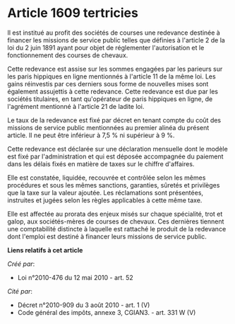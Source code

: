 # Article 1609 tertricies

Il est institué au profit des sociétés de courses une redevance destinée à financer les missions de service public telles que
définies à l'article 2 de la loi du 2 juin 1891 ayant pour objet de réglementer l'autorisation et le fonctionnement des
courses de chevaux. 

Cette redevance est assise sur les sommes engagées par les parieurs sur les paris hippiques en ligne mentionnés à l'article
11 de la même loi. Les gains réinvestis par ces derniers sous forme de nouvelles mises sont également assujettis à cette
redevance. Cette redevance est due par les sociétés titulaires, en tant qu'opérateur de paris hippiques en ligne, de
l'agrément mentionné à l'article 21 de ladite loi. 

Le taux de la redevance est fixé par décret en tenant compte du coût des missions de service public mentionnées au premier
alinéa du présent article. Il ne peut être inférieur à 7,5 % ni supérieur à 9 %. 

Cette redevance est déclarée sur une déclaration mensuelle dont le modèle est fixé par l'administration et qui est déposée
accompagnée du paiement dans les délais fixés en matière de taxes sur le chiffre d'affaires. 

Elle est constatée, liquidée, recouvrée et contrôlée selon les mêmes procédures et sous les mêmes sanctions, garanties,
sûretés et privilèges que la taxe sur la valeur ajoutée. Les réclamations sont présentées, instruites et jugées selon les
règles applicables à cette même taxe. 

Elle est affectée au prorata des enjeux misés sur chaque spécialité, trot et galop, aux sociétés-mères de courses de chevaux.
Ces dernières tiennent une comptabilité distincte à laquelle est rattaché le produit de la redevance dont l'emploi est
destiné à financer leurs missions de service public.

**Liens relatifs à cet article**

_Créé par_:

  - Loi n°2010-476 du 12 mai 2010 - art. 52

_Cité par_:

  - Décret n°2010-909 du 3 août 2010 - art. 1 (V)
  - Code général des impôts, annexe 3, CGIAN3. - art. 331 W (V)
